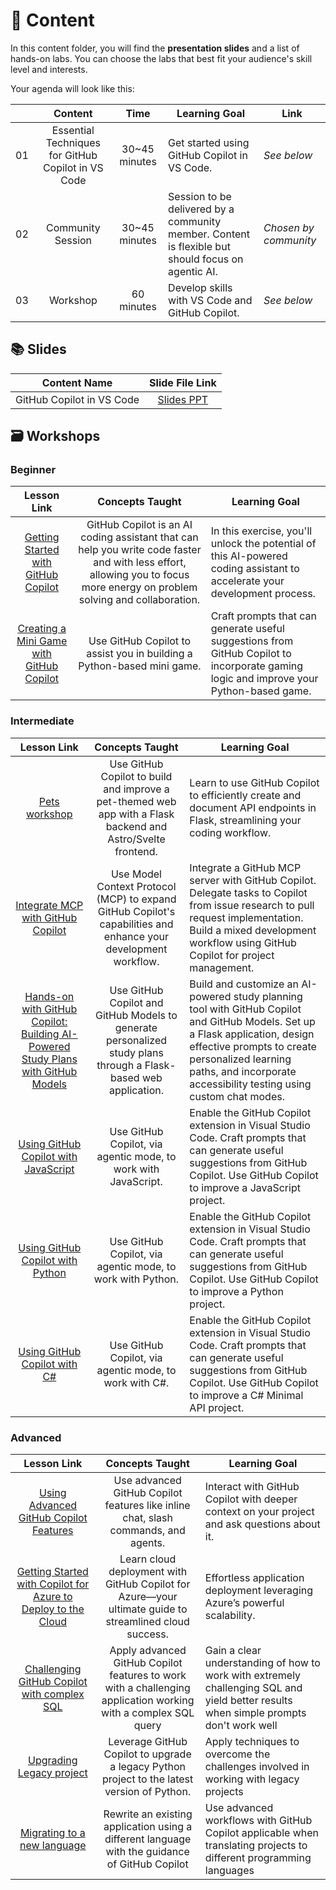 # 📂 Content

In this content folder, you will find the **presentation slides** and a list of hands-on labs. You can choose the labs that best fit your audience's skill level and interests.

Your agenda will look like this:

|       |              Content             |                       Time                       |                     Learning Goal                 |                     Link                 |
| :---: | :------------------------------------: | :---------------------------------------------------------: | ----------------------------------------------------------- | ----------------------------------------------------------- |
| 01 | Essential Techniques for GitHub Copilot in VS Code | 30~45 minutes|  Get started using GitHub Copilot in VS Code.                    | *See below* |
| 02 | Community Session | 30~45 minutes | Session to be delivered by a community member. Content is flexible but should focus on agentic AI. | *Chosen by community* |
| 03 | Workshop | 60 minutes | Develop skills with VS Code and GitHub Copilot. | *See below* |

## 📚 Slides

|        Content Name        |                Slide File Link                |   
| :-----------------------: | :-------------------------------------------: | 
| GitHub Copilot in VS Code | [Slides PPT](./VSCode_GitHubCopilot.pptx) | 

## 🗃️ Workshops

### Beginner

|              Lesson Link              |                       Concepts Taught                       |                     Learning Goal                 |
| :------------------------------------: | :---------------------------------------------------------: | ----------------------------------------------------------- |
| [Getting Started with GitHub Copilot](https://github.com/microsoft/Mastering-GitHub-Copilot-for-Paired-Programming/tree/main/Getting-Started-with-GitHub-Copilot) | GitHub Copilot is an AI coding assistant that can help you write code faster and with less effort, allowing you to focus more energy on problem solving and collaboration. |  In this exercise, you'll unlock the potential of this AI-powered coding assistant to accelerate your development process. |
| [Creating a Mini Game with GitHub Copilot](https://github.com/microsoft/Mastering-GitHub-Copilot-for-Paired-Programming/tree/main/Creating-Mini-Game-with-GitHub-Copilot) | Use GitHub Copilot to assist you in building a Python-based mini game. | Craft prompts that can generate useful suggestions from GitHub Copilot to incorporate gaming logic and improve your Python-based game. |

### Intermediate

|              Lesson Link              |                       Concepts Taught                       |                     Learning Goal                 |
| :------------------------------------: | :---------------------------------------------------------: | ----------------------------------------------------------- |
| [Pets workshop](https://github.com/github-samples/pets-workshop/tree/main/content/1-hour) | Use GitHub Copilot to build and improve a pet-themed web app with a Flask backend and Astro/Svelte frontend. | Learn to use GitHub Copilot to efficiently create and document API endpoints in Flask, streamlining your coding workflow. |
| [Integrate MCP with GitHub Copilot](https://github.com/microsoft/Mastering-GitHub-Copilot-for-Paired-Programming/tree/main/Integrate-MCP-with-Copilot) | Use Model Context Protocol (MCP) to expand GitHub Copilot's capabilities and enhance your development workflow. | Integrate a GitHub MCP server with GitHub Copilot. Delegate tasks to Copilot from issue research to pull request implementation. Build a mixed development workflow using GitHub Copilot for project management. |
| [Hands-on with GitHub Copilot: Building AI-Powered Study Plans with GitHub Models](https://github.com/microsoft/lab-study-app) | Use GitHub Copilot and GitHub Models to generate personalized study plans through a Flask-based web application. | Build and customize an AI-powered study planning tool with GitHub Copilot and GitHub Models. Set up a Flask application, design effective prompts to create personalized learning paths, and incorporate accessibility testing using custom chat modes. |
| [Using GitHub Copilot with JavaScript](https://github.com/microsoft/Mastering-GitHub-Copilot-for-Paired-Programming/tree/main/Using-GitHub-Copilot-with-JavaScript) | Use GitHub Copilot, via agentic mode, to work with JavaScript. | Enable the GitHub Copilot extension in Visual Studio Code. Craft prompts that can generate useful suggestions from GitHub Copilot. Use GitHub Copilot to improve a JavaScript project. |
| [Using GitHub Copilot with Python](https://github.com/microsoft/Mastering-GitHub-Copilot-for-Paired-Programming/tree/main/Using-GitHub-Copilot-with-Python) | Use GitHub Copilot, via agentic mode, to work with Python. | Enable the GitHub Copilot extension in Visual Studio Code. Craft prompts that can generate useful suggestions from GitHub Copilot. Use GitHub Copilot to improve a Python project. |
| [Using GitHub Copilot with C#](https://github.com/microsoft/Mastering-GitHub-Copilot-for-Paired-Programming/tree/main/Using-GitHub-Copilot-with-CSharp) | Use GitHub Copilot, via agentic mode, to work with C#. | Enable the GitHub Copilot extension in Visual Studio Code. Craft prompts that can generate useful suggestions from GitHub Copilot. Use GitHub Copilot to improve a C# Minimal API project. |

### Advanced

|              Lesson Link              |                       Concepts Taught                       |                     Learning Goal                 |
| :------------------------------------: | :---------------------------------------------------------: | ----------------------------------------------------------- |
| [Using Advanced GitHub Copilot Features](https://github.com/microsoft/Mastering-GitHub-Copilot-for-Paired-Programming/tree/main/Using-Advanced-GitHub-Copilot-Features) | Use advanced GitHub Copilot features like inline chat, slash commands, and agents. | Interact with GitHub Copilot with deeper context on your project and ask questions about it. |
| [Getting Started with Copilot for Azure to Deploy to the Cloud](https://github.com/microsoft/Mastering-GitHub-Copilot-for-Paired-Programming/tree/main/Using-GitHub-Copilot-for-Azure-to-Deploy-to-Cloud) | Learn cloud deployment with GitHub Copilot for Azure—your ultimate guide to streamlined cloud success. | Effortless application deployment leveraging Azure’s powerful scalability. |
| [Challenging GitHub Copilot with complex SQL](https://github.com/microsoft/Mastering-GitHub-Copilot-for-Paired-Programming/tree/main/Challenging-GitHub-Copilot-with-SQL) | Apply advanced GitHub Copilot features to work with a challenging application working with a complex SQL query | Gain a clear understanding of how to work with extremely challenging SQL and yield better results when simple prompts don't work well |
| [Upgrading Legacy project](https://github.com/microsoft/Mastering-GitHub-Copilot-for-Paired-Programming/tree/main/Upgrading-Legacy-Projects) | Leverage GitHub Copilot to upgrade a legacy Python project to the latest version of Python. | Apply techniques to overcome the challenges involved in working with legacy projects |
| [Migrating to a new language](https://github.com/microsoft/Mastering-GitHub-Copilot-for-Paired-Programming/tree/main/Migrating-Languages) | Rewrite an existing application using a different language with the guidance of GitHub Copilot | Use advanced workflows with GitHub Copilot applicable when translating projects to different programming languages |
